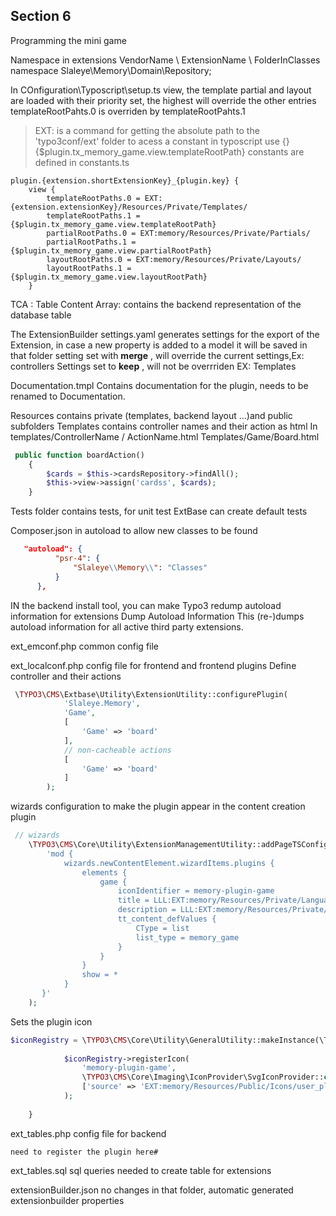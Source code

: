 ## Section 6
Programming the mini game

Namespace in extensions
VendorName \ ExtensionName \ FolderInClasses\
namespace Slaleye\Memory\Domain\Repository;


In COnfiguration\Typoscript\setup.ts
view, the template partial and layout are loaded
with their priority set, the highest will override the other entries
templateRootPahts.0 is overriden by templateRootPahts.1

> EXT: is a command for getting the absolute path to the 'typo3conf/ext' folder
 to acess a constant in typoscript use {}
{$plugin.tx_memory_game.view.templateRootPath}
constants are defined in constants.ts
````
plugin.{extension.shortExtensionKey}_{plugin.key} {
    view {
        templateRootPaths.0 = EXT:{extension.extensionKey}/Resources/Private/Templates/
        templateRootPaths.1 = {$plugin.tx_memory_game.view.templateRootPath}
        partialRootPaths.0 = EXT:memory/Resources/Private/Partials/
        partialRootPaths.1 = {$plugin.tx_memory_game.view.partialRootPath}
        layoutRootPaths.0 = EXT:memory/Resources/Private/Layouts/
        layoutRootPaths.1 = {$plugin.tx_memory_game.view.layoutRootPath}
    }

````

TCA : Table Content Array: contains the backend
 representation of the database table
 
 The ExtensionBuilder
 settings.yaml
 generates settings for the export of the Extension, in case a new property
 is added to a model it will be saved in that folder
 setting set with **merge** , will override the current settings,Ex: controllers
 Settings set to **keep** , will not be overrriden EX: Templates
 
 Documentation.tmpl
 Contains documentation for the plugin,
  needs to be renamed to Documentation.
  
  Resources
  contains private (templates, backend layout ...)and public subfolders
  Templates contains controller names and their action as html
  In templates/ControllerName / ActionName.html
  Templates/Game/Board.html
  
  
  ````php
   public function boardAction()
      {
          $cards = $this->cardsRepository->findAll();
          $this->view->assign('cardss', $cards);
      }
  ````
  
  Tests folder contains tests, for unit test
  ExtBase can create default tests 
  
  Composer.json
  in autoload to allow new classes to be found
  ````json
     "autoload": {
            "psr-4": {
                "Slaleye\\Memory\\": "Classes"
            }
        },
````
IN the backend install tool, you can make Typo3 redump autoload information
for extensions
Dump Autoload Information
This (re-)dumps autoload information for all active third party extensions.

ext_emconf.php
common config file

ext_localconf.php
    config file for frontend and frontend plugins
Define controller and their actions
````php
 \TYPO3\CMS\Extbase\Utility\ExtensionUtility::configurePlugin(
            'Slaleye.Memory',
            'Game',
            [
                'Game' => 'board'
            ],
            // non-cacheable actions
            [
                'Game' => 'board'
            ]
        );
````


wizards configuration to make the plugin appear in the content creation plugin

````php
 // wizards
    \TYPO3\CMS\Core\Utility\ExtensionManagementUtility::addPageTSConfig(
        'mod {
            wizards.newContentElement.wizardItems.plugins {
                elements {
                    game {
                        iconIdentifier = memory-plugin-game
                        title = LLL:EXT:memory/Resources/Private/Language/locallang_db.xlf:tx_memory_game.name
                        description = LLL:EXT:memory/Resources/Private/Language/locallang_db.xlf:tx_memory_game.description
                        tt_content_defValues {
                            CType = list
                            list_type = memory_game
                        }
                    }
                }
                show = *
            }
       }'
    );

````

Sets the plugin icon

`````php 
$iconRegistry = \TYPO3\CMS\Core\Utility\GeneralUtility::makeInstance(\TYPO3\CMS\Core\Imaging\IconRegistry::class);
		
			$iconRegistry->registerIcon(
				'memory-plugin-game',
				\TYPO3\CMS\Core\Imaging\IconProvider\SvgIconProvider::class,
				['source' => 'EXT:memory/Resources/Public/Icons/user_plugin_game.svg']
			);
		
    }
`````
ext_tables.php
    config file for backend 
    
    need to register the plugin here#
 ext_tables.sql
  sql queries needed to create table for extensions
  
 extensionBuilder.json
 no changes in that folder, automatic generated extensionbuilder properties
 
